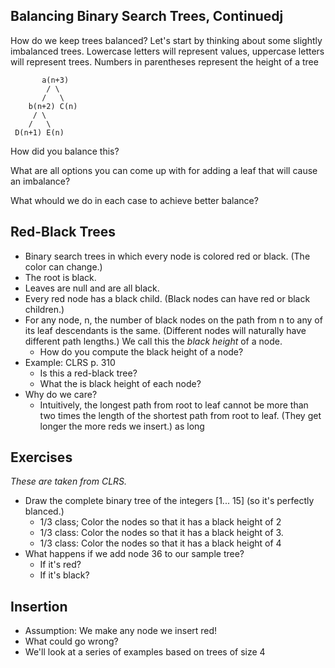 Balancing Binary Search Trees, Continuedj
-----------------------------------------

How do we keep trees balanced?  Let's start by thinking about some 
slightly imbalanced trees.  Lowercase letters will represent values,
uppercase letters will represent trees.  Numbers in parentheses 
represent the height of a tree

           a(n+3)
            / \
           /   \
        b(n+2) C(n)
         / \
        /   \
     D(n+1) E(n)

How did you balance this?

What are all options you can come up with for adding a leaf that will
cause an imbalance?

What whould we do in each case to achieve better balance?

Red-Black Trees
---------------

* Binary search trees in which every node is colored red or black.
  (The color can change.)
* The root is black.
* Leaves are null and are all black.
* Every red node has a black child.  (Black nodes can have red or black
  children.)
* For any node, n, the number of black nodes on the path from n to any
  of its leaf descendants is the same.  (Different nodes will naturally
  have different path lengths.)  We call this the *black height* of a
  node.
    * How do you compute the black height of a node?
* Example: CLRS p. 310
    * Is this a red-black tree?
    * What the is black height of each node?
* Why do we care?
    * Intuitively, the longest path from root to leaf cannot be more
      than two times the length of the shortest path from root to leaf.
      (They get longer the more reds we insert.)
      as long

Exercises
---------

_These are taken from CLRS._

* Draw the complete binary tree of the integers [1... 15] (so it's
  perfectly blanced.)
    * 1/3 class; Color the nodes so that it has a black height of 2
    * 1/3 class: Color the nodes so that it has a black height of 3.
    * 1/3 class: Color the nodes so that it has a black height of 4
* What happens if we add node 36 to our sample tree?
    * If it's red?
    * If it's black?

Insertion
---------

* Assumption: We make any node we insert red!
* What could go wrong?  
* We'll look at a series of examples based on trees of size 4
